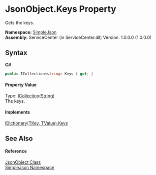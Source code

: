 # JsonObject.Keys Property 
 

Gets the keys.

**Namespace:**&nbsp;<a href="ea63a809-e4a6-ba19-c147-e5c6fb6b1f81">SimpleJson</a><br />**Assembly:**&nbsp;ServiceCenter (in ServiceCenter.dll) Version: 1.0.0.0 (1.0.0.0)

## Syntax

**C#**<br />
``` C#
public ICollection<string> Keys { get; }
```


#### Property Value
Type: <a href="http://msdn2.microsoft.com/zh-cn/library/92t2ye13" target="_blank">ICollection</a>(<a href="http://msdn2.microsoft.com/zh-cn/library/s1wwdcbf" target="_blank">String</a>)<br />The keys.

#### Implements
<a href="http://msdn2.microsoft.com/zh-cn/library/1ebzfbyx" target="_blank">IDictionary(TKey, TValue).Keys</a><br />

## See Also


#### Reference
<a href="b548c5de-7a49-c3d8-648f-f4f1646e49bc">JsonObject Class</a><br /><a href="ea63a809-e4a6-ba19-c147-e5c6fb6b1f81">SimpleJson Namespace</a><br />